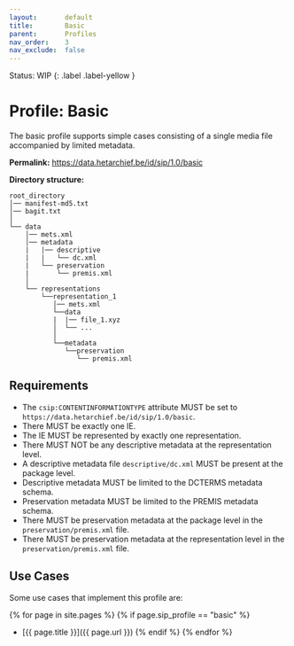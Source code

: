 ```yaml
---
layout:       default
title:        Basic
parent:       Profiles
nav_order:    3
nav_exclude:  false
---
```

Status: WIP
{: .label .label-yellow }
# Profile: Basic 

The basic profile supports simple cases consisting of a single media file accompanied by limited metadata.

**Permalink:** <https://data.hetarchief.be/id/sip/1.0/basic>

**Directory structure:**

```plaintext
root_directory
│── manifest-md5.txt
│── bagit.txt
│
└── data
    │── mets.xml
    │── metadata
    |   |── descriptive
    |   |   └── dc.xml
    |   └── preservation
    |       └── premis.xml
    │
    └── representations
        └──representation_1
           │── mets.xml
           └──data
           |  |── file_1.xyz
           │  └── ...
           │
           └──metadata
              └──preservation
                 └── premis.xml
```


## Requirements

- The `csip:CONTENTINFORMATIONTYPE` attribute MUST be set to `https://data.hetarchief.be/id/sip/1.0/basic`.
- There MUST be exactly one IE.
- The IE MUST be represented by exactly one representation.
- There MUST NOT be any descriptive metadata at the representation level.
- A descriptive metadata file `descriptive/dc.xml` MUST be present at the package level.
- Descriptive metadata MUST be limited to the DCTERMS metadata schema.
- Preservation metadata MUST be limited to the PREMIS metadata schema.
- There MUST be preservation metadata at the package level in the `preservation/premis.xml` file.
- There MUST be preservation metadata at the representation level in the `preservation/premis.xml` file.

## Use Cases

Some use cases that implement this profile are:

{% for page in site.pages %}
{% if page.sip_profile == "basic" %}
- [{{ page.title }}]({{ page.url }})
{% endif %}
{% endfor %}
